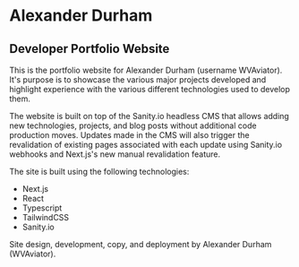 # Alexander Durham

## Developer Portfolio Website

This is the portfolio website for Alexander Durham (username WVAviator). It's
purpose is to showcase the various major projects developed and highlight
experience with the various different technologies used to develop them.

The website is built on top of the Sanity.io headless CMS that allows adding new
technologies, projects, and blog posts without additional code production moves.
Updates made in the CMS will also trigger the revalidation of existing pages
associated with each update using Sanity.io webhooks and Next.js's new manual
revalidation feature.

The site is built using the following technologies:

- Next.js
- React
- Typescript
- TailwindCSS
- Sanity.io

Site design, development, copy, and deployment by Alexander Durham (WVAviator).
